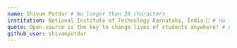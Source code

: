 ```yaml
---
name: Shivam Potdar # No longer than 28 characters
institution: National Institute of Technology Karnataka, India 🚩 # no longer than 58 characters
quote: Open-source is the key to change lives of students anywhere! # no longer than 100 characters, avoid using quotes(") to guarantee the format remains the same.
github_user: shivampotdar
---
```


